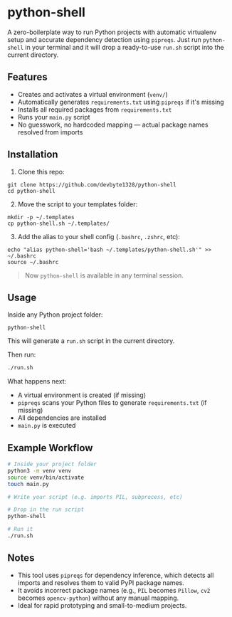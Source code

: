 # python-shell

A zero-boilerplate way to run Python projects with automatic virtualenv setup and accurate dependency detection using `pipreqs`. Just run `python-shell` in your terminal and it will drop a ready-to-use `run.sh` script into the current directory.

## Features

- Creates and activates a virtual environment (`venv/`)
- Automatically generates `requirements.txt` using `pipreqs` if it's missing
- Installs all required packages from `requirements.txt`
- Runs your `main.py` script
- No guesswork, no hardcoded mapping — actual package names resolved from imports

## Installation

1. Clone this repo:

```
git clone https://github.com/devbyte1328/python-shell
cd python-shell
```

2. Move the script to your templates folder:

```
mkdir -p ~/.templates
cp python-shell.sh ~/.templates/
```

3. Add the alias to your shell config (`.bashrc`, `.zshrc`, etc):

```
echo "alias python-shell='bash ~/.templates/python-shell.sh'" >> ~/.bashrc
source ~/.bashrc
```

> Now `python-shell` is available in any terminal session.

## Usage

Inside any Python project folder:

```
python-shell
```

This will generate a `run.sh` script in the current directory.

Then run:

```bash
./run.sh
```

What happens next:
- A virtual environment is created (if missing)
- `pipreqs` scans your Python files to generate `requirements.txt` (if missing)
- All dependencies are installed
- `main.py` is executed

## Example Workflow

```bash
# Inside your project folder
python3 -m venv venv
source venv/bin/activate
touch main.py

# Write your script (e.g. imports PIL, subprocess, etc)

# Drop in the run script
python-shell

# Run it
./run.sh
```

## Notes

- This tool uses `pipreqs` for dependency inference, which detects all imports and resolves them to valid PyPI package names.
- It avoids incorrect package names (e.g., `PIL` becomes `Pillow`, `cv2` becomes `opencv-python`) without any manual mapping.
- Ideal for rapid prototyping and small-to-medium projects.

